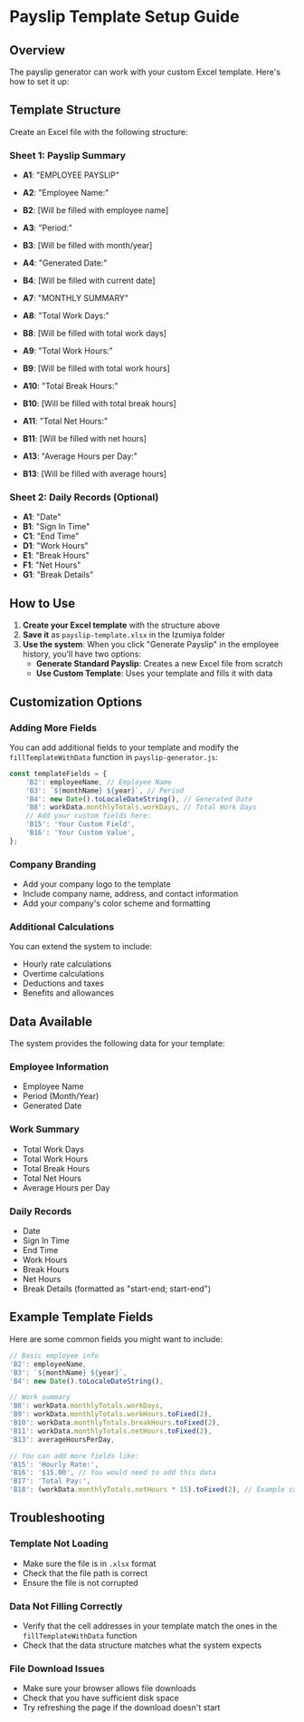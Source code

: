 # Payslip Template Setup Guide

## Overview
The payslip generator can work with your custom Excel template. Here's how to set it up:

## Template Structure

Create an Excel file with the following structure:

### Sheet 1: Payslip Summary
- **A1**: "EMPLOYEE PAYSLIP"
- **A2**: "Employee Name:"
- **B2**: [Will be filled with employee name]
- **A3**: "Period:"
- **B3**: [Will be filled with month/year]
- **A4**: "Generated Date:"
- **B4**: [Will be filled with current date]

- **A7**: "MONTHLY SUMMARY"
- **A8**: "Total Work Days:"
- **B8**: [Will be filled with total work days]
- **A9**: "Total Work Hours:"
- **B9**: [Will be filled with total work hours]
- **A10**: "Total Break Hours:"
- **B10**: [Will be filled with total break hours]
- **A11**: "Total Net Hours:"
- **B11**: [Will be filled with net hours]
- **A13**: "Average Hours per Day:"
- **B13**: [Will be filled with average hours]

### Sheet 2: Daily Records (Optional)
- **A1**: "Date"
- **B1**: "Sign In Time"
- **C1**: "End Time"
- **D1**: "Work Hours"
- **E1**: "Break Hours"
- **F1**: "Net Hours"
- **G1**: "Break Details"

## How to Use

1. **Create your Excel template** with the structure above
2. **Save it** as `payslip-template.xlsx` in the Izumiya folder
3. **Use the system**: When you click "Generate Payslip" in the employee history, you'll have two options:
   - **Generate Standard Payslip**: Creates a new Excel file from scratch
   - **Use Custom Template**: Uses your template and fills it with data

## Customization Options

### Adding More Fields
You can add additional fields to your template and modify the `fillTemplateWithData` function in `payslip-generator.js`:

```javascript
const templateFields = {
    'B2': employeeName, // Employee Name
    'B3': `${monthName} ${year}`, // Period
    'B4': new Date().toLocaleDateString(), // Generated Date
    'B8': workData.monthlyTotals.workDays, // Total Work Days
    // Add your custom fields here:
    'B15': 'Your Custom Field',
    'B16': 'Your Custom Value',
};
```

### Company Branding
- Add your company logo to the template
- Include company name, address, and contact information
- Add your company's color scheme and formatting

### Additional Calculations
You can extend the system to include:
- Hourly rate calculations
- Overtime calculations
- Deductions and taxes
- Benefits and allowances

## Data Available

The system provides the following data for your template:

### Employee Information
- Employee Name
- Period (Month/Year)
- Generated Date

### Work Summary
- Total Work Days
- Total Work Hours
- Total Break Hours
- Total Net Hours
- Average Hours per Day

### Daily Records
- Date
- Sign In Time
- End Time
- Work Hours
- Break Hours
- Net Hours
- Break Details (formatted as "start-end; start-end")

## Example Template Fields

Here are some common fields you might want to include:

```javascript
// Basic employee info
'B2': employeeName,
'B3': `${monthName} ${year}`,
'B4': new Date().toLocaleDateString(),

// Work summary
'B8': workData.monthlyTotals.workDays,
'B9': workData.monthlyTotals.workHours.toFixed(2),
'B10': workData.monthlyTotals.breakHours.toFixed(2),
'B11': workData.monthlyTotals.netHours.toFixed(2),
'B13': averageHoursPerDay,

// You can add more fields like:
'B15': 'Hourly Rate:',
'B16': '$15.00', // You would need to add this data
'B17': 'Total Pay:',
'B18': (workData.monthlyTotals.netHours * 15).toFixed(2), // Example calculation
```

## Troubleshooting

### Template Not Loading
- Make sure the file is in `.xlsx` format
- Check that the file path is correct
- Ensure the file is not corrupted

### Data Not Filling Correctly
- Verify that the cell addresses in your template match the ones in the `fillTemplateWithData` function
- Check that the data structure matches what the system expects

### File Download Issues
- Make sure your browser allows file downloads
- Check that you have sufficient disk space
- Try refreshing the page if the download doesn't start 